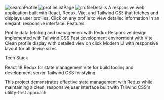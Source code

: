 ![searchProfile](https://github.com/user-attachments/assets/41c289a9-ff41-41bf-bec5-96c567ee8f1a)
![profileListPage](https://github.com/user-attachments/assets/7d2476e8-882c-4480-b3b3-d2ff95b1c6ba)
![profileDetails](https://github.com/user-attachments/assets/e1a5b959-db2f-40e0-87f6-1233ea25b125)
A responsive web application built with React, Redux, Vite, and Tailwind CSS that fetches and displays user profiles. Click on any profile to view detailed information in an elegant, responsive interface.
Features

Profile data fetching and management with Redux
Responsive design implemented with Tailwind CSS
Fast development environment with Vite
Clean profile display with detailed view on click
Modern UI with responsive layout for all device sizes

Tech Stack

React 18
Redux for state management
Vite for build tooling and development server
Tailwind CSS for styling

This project demonstrates effective state management with Redux while maintaining a clean, responsive user interface built with Tailwind CSS's utility-first approach.
